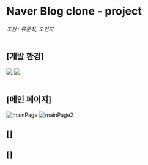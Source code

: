 # Naver Blog clone - project

*조원 : 류준하, 오현지*
<br><br>
<h2>[개발 환경]</h2>
<div>
	<img src="https://img.shields.io/badge/HTML5-E34F26?style=flat&logo=HTML5&logoColor=white">
	<img src="https://img.shields.io/badge/CSS3-1572B6?style=flat&logo=CSS3&logoColor=white">
  
</div>
<br>
<h2>[메인 페이지]</h2>

![mainPage](https://github.com/hongdii/Naver_Blog_clone-project/assets/93081185/9093cbe4-a598-4407-97ec-a328a0fc4e28)
![mainPage2](https://github.com/hongdii/Naver_Blog_clone-project/assets/93081185/6b434c54-6d79-44ae-8242-9280a4e8120f)


<h2>[]</h2>

<h2>[]</h2>
